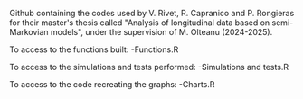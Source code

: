 Github containing the codes used by V. Rivet, R. Capranico and P. Rongieras for
their master's thesis called "Analysis of longitudinal data based on
semi-Markovian models", under the supervision of M. Olteanu (2024-2025).

To access to the functions built:
-Functions.R

To access to the simulations and tests performed:
-Simulations and tests.R

To access to the code recreating the graphs:
-Charts.R